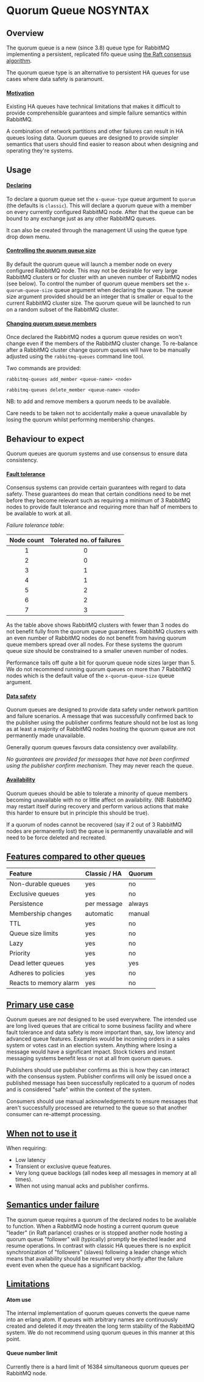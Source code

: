<!--
Copyright (c) 2007-2018 Pivotal Software, Inc.

All rights reserved. This program and the accompanying materials
are made available under the terms of the under the Apache License,
Version 2.0 (the "License”); you may not use this file except in compliance
with the License. You may obtain a copy of the License at

http://www.apache.org/licenses/LICENSE-2.0

Unless required by applicable law or agreed to in writing, software
distributed under the License is distributed on an "AS IS" BASIS,
WITHOUT WARRANTIES OR CONDITIONS OF ANY KIND, either express or implied.
See the License for the specific language governing permissions and
limitations under the License.
-->

# Quorum Queue NOSYNTAX

## Overview

The quorum queue is a new (since 3.8) queue type for RabbitMQ implementing a persistent,
replicated fifo queue using [the Raft consensus algorithm](https://raft.github.io/).

The quorum queue type is an alternative to persistent HA queues for use cases
where data safety is paramount.

#### [Motivation](#motivation)

Existing HA queues have technical limitations that makes it difficult to provide
comprehensible guarantees and simple failure semantics within RabbitMQ.

A combination of network partitions and other failures can result in HA queues
losing data. Quorum queues are designed to provide simpler semantics that users
should find easier to reason about when designing and operating they're systems.

##  Usage

#### [Declaring](#declaring)

To declare a quorum queue set the `x-queue-type` queue argument to `quorum`
(the defaults is `classic`). This will declare a quorum queue with a member on
every currently configured RabbitMQ node.
After that the queue can be bound to any exchange just as any other
RabbitMQ queues.

It can also be created through the management UI using the queue type drop down
menu.

#### [Controlling the quorum queue size](#controlling-size)

By default the quorum queue will launch a member node on every configured RabbitMQ
node. This may not be desirable for very large RabbitMQ clusters or for cluster with
an uneven number of RabbitMQ nodes (see below).
To control the number of quorum queue members set the `x-quorum-queue-size`
queue argument when declaring the queue. The queue size argument provided should
be an integer that is
smaller or equal to the current RabbitMQ cluster size. The quorum queue will be
launched to run on a random subset of the RabbitMQ cluster.

#### [Changing quorum queue members](#changing-members)

Once declared the RabbitMQ nodes a quorum queue resides on won't change even if the
members of the RabbitMQ cluster change. To re-balance after a RabbitMQ cluster change
quorum queues will have to be manually adjusted using the `rabbitmq-queues`
command line tool.

Two commands are provided:

`rabbitmq-queues add_member <queue-name> <node>`

`rabbitmq-queues delete_member <queue-name> <node>`

NB: to add and remove members a quorum needs to be available.

Care needs to be taken not to accidentally make a queue unavailable by losing
the quorum whilst performing membership changes.


## Behaviour to expect

Quorum queues are quorum systems and use consensus to ensure data consistency.

#### [Fault tolerance](#fault-tolerance)

Consensus systems can provide certain guarantees with regard to data safety.
These guarantees do mean that certain conditions need to be met before they
become relevant such as requiring a minimum of 3 RabbitMQ nodes to provide
fault tolerance and requiring more than half of members to be available to
work at all.

*Failure tolerance table*:

| Node count | Tolerated no. of failures |
| :--------: | :------: |
| 1          | 0        |
| 2          | 0        |
| 3          | 1        |
| 4          | 1        |
| 5          | 2        |
| 6          | 2        |
| 7          | 3        |

As the table above shows RabbitMQ clusters with fewer than 3 nodes do not
benefit fully from the quorum queue guarantees. RabbitMQ clusters with an even
number of RabbitMQ nodes do not benefit from having quorum queue members spread
over all nodes. For these systems the quorum queue size should be constrained to a
smaller uneven number of nodes.

Performance tails off quite a bit for quorum queue node sizes larger than 5.
We do not recommend running quorum queues on more than 7 RabbitMQ nodes which is
the default value of the `x-quorum-queue-size` queue argument.

#### [Data safety](#data-safety)

Quorum queues are designed to provide data safety under network partition and
failure scenarios. A message that was successfully confirmed back to the publisher
using the publisher confirms feature should not be lost as long as at
least a majority of RabbitMQ nodes hosting the quorum queue are not
permanently made unavailable.

Generally quorum queues favours data consistency over availability.

*_No guarantees are provided for messages that have not been confirmed using
the publisher confirm mechanism_*. They may never reach the queue.


#### [Availability](#availability)

Quorum queues should be able to tolerate a minority of queue members becoming unavailable
with no or little affect on availability. (NB: RabbitMQ may restart itself during
recovery and perform various actions that make this harder to ensure but in
principle this should be true).

If a quorum of nodes cannot be recovered (say if 2 out of 3 RabbitMQ nodes are
permanently lost) the queue is permanently unavailable and
will need to be force deleted and recreated.


## [Features compared to other queues](#feature-comparison)



| Feature | Classic / HA | Quorum |
| :-------- | :------- | ------ |
| Non-durable queues | yes | no |
| Exclusive queues | yes | no |
| Persistence | per message | always |
| Membership changes | automatic | manual  |
| TTL | yes | no |
| Queue size limits | yes | no |
| Lazy | yes | no |
| Priority | yes | no |
| Dead letter queues | yes | yes |
| Adheres to policies | yes | no |
| Reacts to memory alarm | yes | no |


## [Primary use case](#use-case)

Quorum queues are _not_ designed to be used everywhere. The intended use are
long lived queues that are critical to some business facility and where fault
tolerance and data safety is more important than, say, low latency and advanced
queue features.
Examples would be incoming orders in a sales system or votes cast in an
election system. Anything where losing a message would have a significant impact.
Stock tickers and instant messaging systems benefit less or not at all from
quorum queues.

Publishers should use publisher confirms as this is how they can interact with
the consensus system. Publisher confirms will only be issued once a published message
has been successfully replicated to a quorum of nodes and is considered "safe"
within the context of the system.

Consumers should use manual acknowledgements to ensure messages that aren't
successfully processed are returned to the queue so that
another consumer can re-attempt processing.

## [When not to use it](#when-not-to-use-it)

When requiring:

* Low latency
* Transient or exclusive queue features.
* Very long queue backlogs (all nodes keep all messages in memory at all times).
* When not using manual acks and publisher confirms.


## [Semantics under failure](#failure-semantics)

The quorum queue requires a quorum of the declared
nodes to be available to function.
When a RabbitMQ node hosting a current quorum queue "leader" (in Raft parlance)
crashes or is stopped another node hosting a quorum queue "follower" will (typically)
promptly be elected leader and resume operations. In contrast with classic HA
queues there is no explicit synchronization of "followers" (slaves) following
a leader change
which means that availability should be resumed very shortly after the failure
event even when the queue has a significant backlog.


## [Limitations](#limitations)

#### Atom use

The internal implementation of quorum queues converts the queue name
into an erlang atom. If queues with arbitrary names are continuously
created and deleted it _may_ threaten the long term stability of the
RabbitMQ system. We do not recommend using quorum queues in this manner
at this point.

#### Queue number limit

Currently there is a hard limit of 16384 simultaneous quorum queues per
RabbitMQ node.

